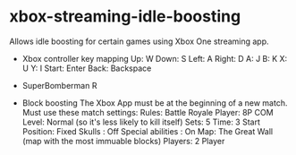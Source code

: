 # xbox-streaming-idle-boosting
Allows idle boosting for certain games using Xbox One streaming app.

- Xbox controller key mapping
Up: W
Down: S
Left: A
Right: D
A: J
B: K
X: U
Y: I
Start: Enter
Back: Backspace

- SuperBomberman R
- Block boosting
The Xbox App must be at the beginning of a new match.
Must use these match settings:
Rules: Battle Royale
Player: 8P
COM Level: Normal (so it's less likely to kill itself)
Sets: 5
Time: 3
Start Position: Fixed
Skulls : Off
Special abilities : On
Map: The Great Wall (map with the most immuable blocks)
Players: 2 Player